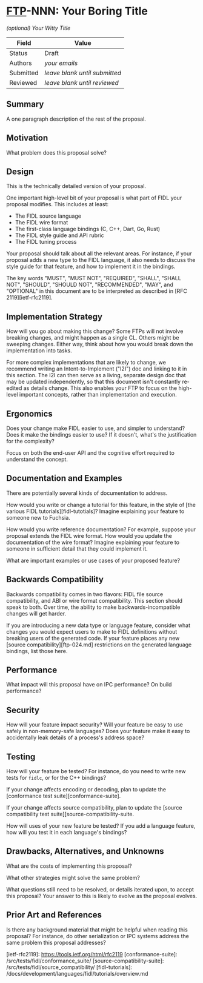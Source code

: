 # [FTP](../README.md)-NNN: Your Boring Title

_(optional) Your Witty Title_

Field     | Value
----------|--------------------------
Status    | Draft
Authors   | *your emails*
Submitted | *leave blank until submitted*
Reviewed  | *leave blank until reviewed*

## Summary

A one paragraph description of the rest of the proposal.

## Motivation

What problem does this proposal solve?

## Design

This is the technically detailed version of your proposal.

One important high-level bit of your proposal is what part of FIDL your proposal
modifies. This includes at least:

* The FIDL source language
* The FIDL wire format
* The first-class language bindings (C, C++, Dart, Go, Rust)
* The FIDL style guide and API rubric
* The FIDL tuning process

Your proposal should talk about all the relevant areas. For instance, if your
proposal adds a new type to the FIDL language, it also needs to discuss the
style guide for that feature, and how to implement it in the bindings.

The key words "MUST", "MUST NOT", "REQUIRED", "SHALL", "SHALL NOT", "SHOULD",
"SHOULD NOT", "RECOMMENDED",  "MAY", and "OPTIONAL" in this document are to be
interpreted as described in [RFC 2119][ietf-rfc2119].

## Implementation Strategy

How will you go about making this change? Some FTPs will not involve breaking
changes, and might happen as a single CL. Others might be sweeping changes.
Either way, think about how you would break down the implementation into tasks.

For more complex implementations that are likely to change, we recommend writing
an Intent-to-Implement ("I2I") doc and linking to it in this section. The I2I
can then serve as a living, separate design doc that may be updated
independently, so that this document isn't constantly re-edited as details
change. This also enables your FTP to focus on the high-level important
concepts, rather than implementation and execution.

## Ergonomics

Does your change make FIDL easier to use, and simpler to understand? Does it
make the bindings easier to use? If it doesn't, what's the justification for the
complexity?

Focus on both the end-user API and the cognitive effort required to understand
the concept.

## Documentation and Examples

There are potentially several kinds of documentation to address.

How would you write or change a tutorial for this feature, in the style of [the
various FIDL tutorials][fidl-tutotials]? Imagine explaining your feature to
someone new to Fuchsia.

How would you write reference documentation? For example, suppose your proposal
extends the FIDL wire format. How would you update the documentation of the wire
format? Imagine explaining your feature to someone in sufficient detail that
they could implement it.

What are important examples or use cases of your proposed feature?

## Backwards Compatibility

Backwards compatibility comes in two flavors: FIDL file source compatibility,
and ABI or wire format compatibility. This section should speak to both. Over
time, the ability to make backwards-incompatible changes will get harder.

If you are introducing a new data type or language feature, consider what
changes you would expect users to make to FIDL definitions without breaking
users of the generated code. If your feature places any new [source
compatibility][ftp-024.md] restrictions on the generated language bindings, list
those here.

## Performance

What impact will this proposal have on IPC performance? On build performance?

## Security

How will your feature impact security? Will your feature be easy to use safely
in non-memory-safe languages? Does your feature make it easy to accidentally
leak details of a process's address space?

## Testing

How will your feature be tested? For instance, do you need to write new tests
for `fidlc`, or for the C++ bindings?

If your change affects encoding or decoding, plan to update the [conformance
test suite][conformance-suite].

If your change affects source compatibility, plan to update the [source
compatibility test suite][source-compatibility-suite.

How will uses of your new feature be tested? If you add a language feature, how
will you test it in each language's bindings?

## Drawbacks, Alternatives, and Unknowns

What are the costs of implementing this proposal?

What other strategies might solve the same problem?

What questions still need to be resolved, or details iterated upon, to accept
this proposal? Your answer to this is likely to evolve as the proposal evolves.

## Prior Art and References

Is there any background material that might be helpful when reading this
proposal? For instance, do other serialization or IPC systems address the same
problem this proposal addresses?

<!-- xref -->
[ietf-rfc2119]: https://tools.ietf.org/html/rfc2119 [conformance-suite]:
/src/tests/fidl/conformance_suite/ [source-compatibility-suite]:
/src/tests/fidl/source_compatibility/ [fidl-tutorials]:
/docs/development/languages/fidl/tutorials/overview.md
